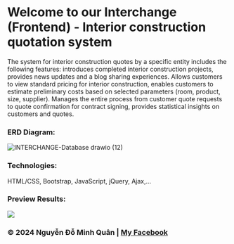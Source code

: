 # Welcome to our Interchange (Frontend) - Interior construction quotation system
The system for interior construction quotes by a specific entity includes the following features:  introduces completed interior construction projects, provides news updates and a blog sharing experiences. Allows customers to view standard pricing for interior construction, enables customers to estimate preliminary costs based on selected parameters (room, product, size, supplier). Manages the entire process from customer quote requests to quote confirmation for contract signing, provides statistical insights on customers and quotes. 

### ERD Diagram:
![INTERCHANGE-Database drawio (12)](https://github.com/nguyenkunquan/interchange-backend/assets/152289671/84cc8bce-860a-4b97-88fe-9e296d807b6e)

### Technologies:
HTML/CSS, Bootstrap, JavaScript, jQuery, Ajax,...

### Preview Results:
![](https://github.com/nguyenkunquan/interchange-frontend-staff-and-admin/blob/GIF/demo.gif)

### © 2024 Nguyễn Đỗ Minh Quân | [My Facebook](https://www.facebook.com/wuaanm)
